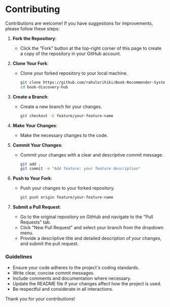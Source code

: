# Contributing

Contributions are welcome! If you have suggestions for improvements, please follow these steps:

1. **Fork the Repository**:

   - Click the "Fork" button at the top-right corner of this page to create a copy of the repository in your GitHub account.

2. **Clone Your Fork**:

   - Clone your forked repository to your local machine.
     ```bash
     git clone https://github.com/rahulorihiki/Book-Recommender-System
     cd book-discovery-hub
     ```

3. **Create a Branch**:

   - Create a new branch for your changes.
     ```bash
     git checkout -b feature/your-feature-name
     ```

4. **Make Your Changes**:

   - Make the necessary changes to the code.

5. **Commit Your Changes**:

   - Commit your changes with a clear and descriptive commit message.
     ```bash
     git add .
     git commit -m "Add feature: your feature description"
     ```

6. **Push to Your Fork**:

   - Push your changes to your forked repository.
     ```bash
     git push origin feature/your-feature-name
     ```

7. **Submit a Pull Request**:
   - Go to the original repository on GitHub and navigate to the "Pull Requests" tab.
   - Click "New Pull Request" and select your branch from the dropdown menu.
   - Provide a descriptive title and detailed description of your changes, and submit the pull request.

### Guidelines

- Ensure your code adheres to the project's coding standards.
- Write clear, concise commit messages.
- Include comments and documentation where necessary.
- Update the README file if your changes affect how the project is used.
- Be respectful and considerate in all interactions.

Thank you for your contributions!
